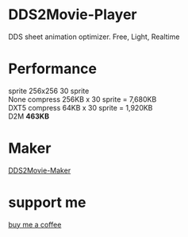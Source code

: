 # DDS2Movie-Player
DDS sheet animation optimizer.
Free, Light, Realtime

# Performance

sprite 256x256 30 sprite   
None compress 256KB x 30 sprite = 7,680KB   
DXT5 compress 64KB x 30 sprite = 1,920KB   
D2M **463KB**   

# Maker
[DDS2Movie-Maker](https://github.com/skyzerotiger/DDS2Movie-Maker)

# support me
[buy me a coffee](https://www.buymeacoffee.com/skyzero)
